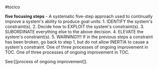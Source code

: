 #tocico

<b>five focusing steps</b> - A systematic five-step approach used to continually improve a system's ability to produce goal units: 1. IDENTIFY the system's constraint(s). 2. Decide how to EXPLOIT the system's constraint(s). 3. SUBORDINATE everything else to the above decision. 4. ELEVATE the system's constraint(s). 5. WARNING!!!! If in the previous steps a constraint has been broken, go back to step 1, but do not allow INERTIA to cause a system's constraint.
One of three processes of ongoing improvement in TOC. One of three processes of ongoing improvement in TOC. 



See:[[process of ongoing improvement]].
